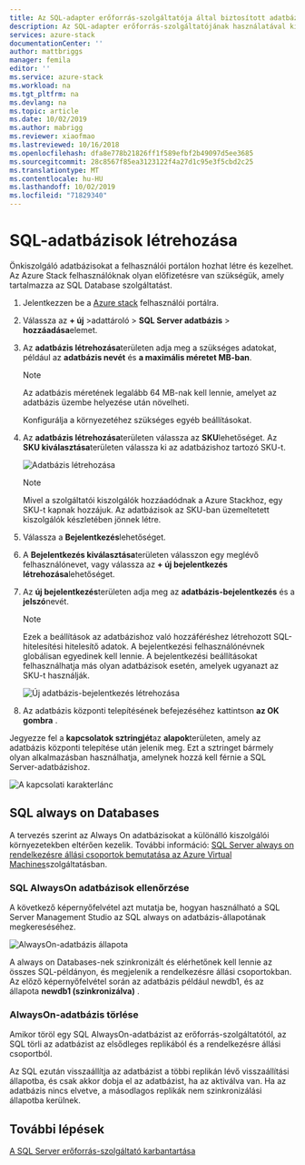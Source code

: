 ```yaml
---
title: Az SQL-adapter erőforrás-szolgáltatója által biztosított adatbázisok használata a Azure Stackon | Microsoft Docs
description: Az SQL-adapter erőforrás-szolgáltatójának használatával kiépített SQL-adatbázisok létrehozása és kezelése
services: azure-stack
documentationCenter: ''
author: mattbriggs
manager: femila
editor: ''
ms.service: azure-stack
ms.workload: na
ms.tgt_pltfrm: na
ms.devlang: na
ms.topic: article
ms.date: 10/02/2019
ms.author: mabrigg
ms.reviewer: xiaofmao
ms.lastreviewed: 10/16/2018
ms.openlocfilehash: dfa8e778b21826ff1f589efbf2b49097d5ee3685
ms.sourcegitcommit: 28c8567f85ea3123122f4a27d1c95e3f5cbd2c25
ms.translationtype: MT
ms.contentlocale: hu-HU
ms.lasthandoff: 10/02/2019
ms.locfileid: "71829340"
---
```

# <a name="create-sql-databases"></a>SQL-adatbázisok létrehozása

Önkiszolgáló adatbázisokat a felhasználói portálon hozhat létre és kezelhet. Az Azure Stack felhasználóknak olyan előfizetésre van szükségük, amely tartalmazza az SQL Database szolgáltatást.

1. Jelentkezzen be a [Azure stack](azure-stack-overview.md) felhasználói portálra.

2. Válassza az **+ új** &gt;adattároló &gt; **SQL Server adatbázis** &gt; **hozzáadása**elemet.

3. Az **adatbázis létrehozása**területen adja meg a szükséges adatokat, például az **adatbázis nevét** és **a maximális méretet MB-ban**.

   >[!NOTE]
   >Az adatbázis méretének legalább 64 MB-nak kell lennie, amelyet az adatbázis üzembe helyezése után növelheti.

   Konfigurálja a környezetéhez szükséges egyéb beállításokat.

4. Az **adatbázis létrehozása**területen válassza az **SKU**lehetőséget. Az **SKU kiválasztása**területen válassza ki az adatbázishoz tartozó SKU-t.

   ![Adatbázis létrehozása](./media/azure-stack-sql-rp-deploy/newsqldb.png)

   >[!NOTE]
   >Mivel a szolgáltatói kiszolgálók hozzáadódnak a Azure Stackhoz, egy SKU-t kapnak hozzájuk. Az adatbázisok az SKU-ban üzemeltetett kiszolgálók készletében jönnek létre.

5. Válassza a **Bejelentkezés**lehetőséget.
6. A **Bejelentkezés kiválasztása**területen válasszon egy meglévő felhasználónevet, vagy válassza az **+ új bejelentkezés létrehozása**lehetőséget.
7. Az **új bejelentkezés**területen adja meg az **adatbázis-bejelentkezés** és a **jelszó**nevét.

   >[!NOTE]
   >Ezek a beállítások az adatbázishoz való hozzáféréshez létrehozott SQL-hitelesítési hitelesítő adatok. A bejelentkezési felhasználónévnek globálisan egyedinek kell lennie. A bejelentkezési beállításokat felhasználhatja más olyan adatbázisok esetén, amelyek ugyanazt az SKU-t használják.

   ![Új adatbázis-bejelentkezés létrehozása](./media/azure-stack-sql-rp-deploy/create-new-login.png)

8. Az adatbázis központi telepítésének befejezéséhez kattintson **az OK gombra** .

Jegyezze fel a **kapcsolatok sztringjét**az **alapok**területen, amely az adatbázis központi telepítése után jelenik meg. Ezt a sztringet bármely olyan alkalmazásban használhatja, amelynek hozzá kell férnie a SQL Server-adatbázishoz.

![A kapcsolati karakterlánc](./media/azure-stack-sql-rp-deploy/sql-db-settings.png)

## <a name="sql-always-on-databases"></a>SQL always on Databases

A tervezés szerint az Always On adatbázisokat a különálló kiszolgálói környezetekben eltérően kezelik. További információ: [SQL Server always on rendelkezésre állási csoportok bemutatása az Azure Virtual Machines](https://docs.microsoft.com/azure/virtual-machines/windows/sql/virtual-machines-windows-portal-sql-availability-group-overview)szolgáltatásban.

### <a name="verify-sql-always-on-databases"></a>SQL AlwaysOn adatbázisok ellenőrzése

A következő képernyőfelvétel azt mutatja be, hogyan használható a SQL Server Management Studio az SQL always on adatbázis-állapotának megkereséséhez.

![AlwaysOn-adatbázis állapota](./media/azure-stack-sql-rp-deploy/verifyalwayson.png)

A always on Databases-nek szinkronizált és elérhetőnek kell lennie az összes SQL-példányon, és megjelenik a rendelkezésre állási csoportokban. Az előző képernyőfelvétel során az adatbázis például newdb1, és az állapota **newdb1 (szinkronizálva)** .

### <a name="delete-an-alwayson-database"></a>AlwaysOn-adatbázis törlése

Amikor töröl egy SQL AlwaysOn-adatbázist az erőforrás-szolgáltatótól, az SQL törli az adatbázist az elsődleges replikából és a rendelkezésre állási csoportból.

Az SQL ezután visszaállítja az adatbázist a többi replikán lévő visszaállítási állapotba, és csak akkor dobja el az adatbázist, ha az aktiválva van. Ha az adatbázis nincs elvetve, a másodlagos replikák nem szinkronizálási állapotba kerülnek.

## <a name="next-steps"></a>További lépések

[A SQL Server erőforrás-szolgáltató karbantartása](azure-stack-sql-resource-provider-maintain.md)
